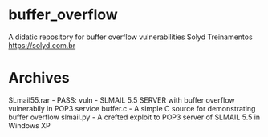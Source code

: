 # buffer_overflow
A didatic repository for buffer overflow vulnerabilities
Solyd Treinamentos
https://solyd.com.br

# Archives
SLmail55.rar - PASS: vuln - SLMAIL 5.5 SERVER with buffer overflow vulnerabily in POP3 service
buffer.c - A simple C source for demonstrating buffer overflow
slmail.py - A crefted exploit to POP3 server of SLMAIL 5.5 in Windows XP
